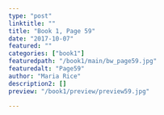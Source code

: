 ```yaml
---
type: "post"
linktitle: ""
title: "Book 1, Page 59"
date: "2017-10-07"
featured: ""
categories: ["book1"]
featuredpath: "/book1/main/bw_page59.jpg"
featuredalt: "Page59"
author: "Maria Rice"
description2: []
preview: "/book1/preview/preview59.jpg"

---
```

